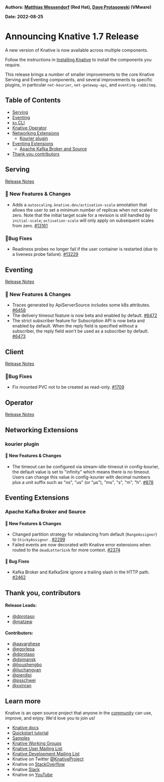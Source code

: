 **Authors: [Matthias Wessendorf](https://github.com/matzew) (Red Hat), [Dave Protasowski](https://github.com/dprotaso) (VMware)**

**Date: 2022-08-25**

# Announcing Knative 1.7 Release

A new version of Knative is now available across multiple components.

Follow the instructions in [Installing Knative](https://knative.dev/docs/install/) to install the components you require.

This release brings a number of smaller improvements to the core Knative Serving and Eventing components, and several improvements to specific plugins, in particular `net-kourier`, `net-gateway-api`, and `eventing-rabbitmq`.

## Table of Contents
- [Serving](#serving)
- [Eventing](#eventing)
- [`kn` CLI](#client)
- [Knative Operator](#operator)
- [Networking Extensions](#networking-extensions)
    - [Kourier plugin](#kourier-plugin)
- [Eventing Extensions](#eventing-extensions)
    - [Apache Kafka Broker and Source](#apache-kafka-broker-and-source)
- [Thank you contributors](#thank-you-contributors)

## Serving

[Release Notes](https://github.com/knative/serving/releases/tag/knative-v1.7.1)

### 💫 New Features & Changes

- Adds a `autoscaling.knative.dev/activation-scale` annotation that allows the user to set a minimum number of replicas when not scaled to zero. Note that the initial target scale for a revision is still handled by `initial-scale`; `activation-scale` will only apply on subsequent scales from zero. [#13161](https://github.com/knative/serving/pull/13161)

### 🐞Bug Fixes

- Readiness probes no longer fail if the user container is restarted (due to a liveness probe failure). [#13229](https://github.com/knative/serving/pull/13229)

## Eventing

[Release Notes](https://github.com/knative/eventing/releases/tag/knative-v1.7.1)

### 💫 New Features & Changes

- Traces generated by ApiServerSource includes some k8s attributes. [#6458](https://github.com/knative/eventing/pull/6458)
- The delivery timeout feature is now beta and enabled by default. [#6472](https://github.com/knative/eventing/pull/6472)
- The strict subscriber feature for Subscription API is now beta and enabled by default.
  When the reply field is specified without a subscriber, the reply field won't be used as a subscriber by default. [#6473](https://github.com/knative/eventing/pull/6473)

## Client

[Release Notes](https://github.com/knative/client/releases/tag/knative-v1.7.0)

### 🐞Bug Fixes

- Fix mounted PVC not to be created as read-only. [#1709](https://github.com/knative/client/pull/1709)

## Operator

[Release Notes](https://github.com/knative/operator/releases/tag/knative-v1.7.0)

## Networking Extensions

### kourier plugin

#### 💫 New Features & Changes

* The timeout can be configured via stream-idle-timeout in config-kourier, the default value is set to "infinity" which means there is no timeout.  Users can change this value in config-kourier with decimal numbers plus a unit suffix such as "ns", "us" (or "µs"), "ms", "s", "m", "h". [#878](https://github.com/knative-sandbox/net-kourier/pull/878)

## Eventing Extensions

### Apache Kafka Broker and Source

#### 💫 New Features & Changes

* Changed partition strategy for rebalancing from default (`RangeAssignor`) to `StickyAssignor` . [#2299](https://github.com/knative-sandbox/eventing-kafka-broker/pull/2299)
* Failed events are now decorated with Knative error extensions when routed to the `deadLetterSink` for more context. [#2374](https://github.com/knative-sandbox/eventing-kafka-broker/pull/2374)

#### 🐞 Bug Fixes

* Kafka Broker and KafkaSink ignore a trailing slash in the HTTP path. [#2462](https://github.com/knative-sandbox/eventing-kafka-broker/pull/2462)


## Thank you, contributors

#### Release Leads:

- [@dprotaso](https://github.com/dprotaso)
- [@matzew](https://github.com/matzew)

#### Contributors:

- [@aavarghese](https://github.com/aavarghese)
- [@egorlepa](https://github.com/egorlepa)
- [@dprotaso](https://github.com/dprotaso)
- [@dsimansk](https://github.com/dsimansk)
- [@houshengbo](https://github.com/houshengbo)
- [@liuchangyan](https://github.com/liuchangyan)
- [@pierdipi](https://github.com/pierdipi)
- [@psschwei](https://github.com/psschwei)
- [@xxinran](https://github.com/xxinran)

## Learn more

Knative is an open source project that anyone in the [community](https://knative.dev/docs/community/) can use, improve, and enjoy. We'd love you to join us!

- [Knative docs](https://knative.dev/docs)
- [Quickstart tutorial](https://knative.dev/docs/getting-started)
- [Samples](https://knative.dev/docs/samples)
- [Knative Working Groups](https://github.com/knative/community/blob/main/working-groups/WORKING-GROUPS.md)
- [Knative User Mailing List](https://groups.google.com/forum/#!forum/knative-users)
- [Knative Development Mailing List](https://groups.google.com/forum/#!forum/knative-dev)
- Knative on Twitter [@KnativeProject](https://twitter.com/KnativeProject)
- Knative on [StackOverflow](https://stackoverflow.com/questions/tagged/knative)
- Knative [Slack](https://slack.knative.dev)
- Knative on [YouTube](https://www.youtube.com/channel/UCq7cipu-A1UHOkZ9fls1N8A)
